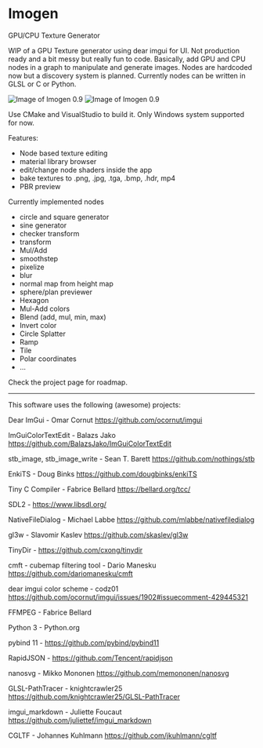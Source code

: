 # Imogen
GPU/CPU Texture Generator

WIP of a GPU Texture generator using dear imgui for UI. Not production ready and a bit messy but really fun to code.
Basically, add GPU and CPU nodes in a graph to manipulate and generate images. Nodes are hardcoded now but a discovery system is planned.
Currently nodes can be written in GLSL or C or Python.


![Image of Imogen 0.9](https://i.imgur.com/sQfO5Br.png)
![Image of Imogen 0.9](https://i.imgur.com/jQbx2Yu.png)

Use CMake and VisualStudio to build it. Only Windows system supported for now.

Features:
- Node based texture editing
- material library browser
- edit/change node shaders inside the app
- bake textures to .png, .jpg, .tga, .bmp, .hdr, mp4
- PBR preview

Currently implemented nodes
- circle and square generator
- sine generator
- checker transform
- transform
- Mul/Add
- smoothstep
- pixelize
- blur
- normal map from height map
- sphere/plan previewer
- Hexagon
- Mul-Add colors
- Blend (add, mul, min, max)
- Invert color
- Circle Splatter
- Ramp
- Tile
- Polar coordinates
- ...

Check the project page for roadmap.

-----------
This software uses the following (awesome) projects:

Dear ImGui - Omar Cornut https://github.com/ocornut/imgui

ImGuiColorTextEdit - Balazs Jako https://github.com/BalazsJako/ImGuiColorTextEdit

stb_image, stb_image_write - Sean T. Barett https://github.com/nothings/stb

EnkiTS - Doug Binks https://github.com/dougbinks/enkiTS

Tiny C Compiler - Fabrice Bellard https://bellard.org/tcc/

SDL2 - https://www.libsdl.org/

NativeFileDialog - Michael Labbe https://github.com/mlabbe/nativefiledialog

gl3w - Slavomir Kaslev https://github.com/skaslev/gl3w

TinyDir - https://github.com/cxong/tinydir

cmft - cubemap filtering tool - Dario Manesku https://github.com/dariomanesku/cmft

dear imgui color scheme - codz01 https://github.com/ocornut/imgui/issues/1902#issuecomment-429445321

FFMPEG - Fabrice Bellard

Python 3 - Python.org

pybind 11 - https://github.com/pybind/pybind11

RapidJSON - https://github.com/Tencent/rapidjson

nanosvg - Mikko Mononen https://github.com/memononen/nanosvg

GLSL-PathTracer - knightcrawler25 https://github.com/knightcrawler25/GLSL-PathTracer

imgui_markdown - Juliette Foucaut https://github.com/juliettef/imgui_markdown

CGLTF - Johannes Kuhlmann https://github.com/jkuhlmann/cgltf

